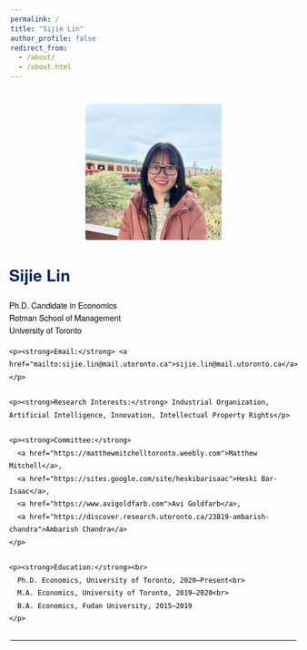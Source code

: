 ```yaml
---
permalink: /
title: "Sijie Lin"
author_profile: false
redirect_from: 
  - /about/
  - /about.html
---
```

<style>
/* Layout container */
.profile-container {
  display: flex;
  align-items: flex-start;
  justify-content: center;
  gap: 40px;
  margin-top: 40px;
  flex-wrap: wrap;
  font-family: 'Helvetica Neue', Helvetica, Arial, sans-serif;
  color: #000;
  line-height: 1.6;
}

/* Left image block */
.profile-image-block {
  max-width: 240px;
  position: relative;
}

/* Image hover logic */
.profile-image-block img {
  width: 100%;
  height: auto;
  border-radius: 4px;
  transition: opacity 0.4s ease;
  display: block;
}

.profile-image-block .hover-image {
  position: absolute;
  top: 0;
  left: 0;
  opacity: 0;
}

.profile-image-block:hover .hover-image {
  opacity: 1;
}

.profile-image-block:hover .main-image {
  opacity: 0;
}

/* Right text block */
.profile-text-block {
  max-width: 600px;
}

.profile-text-block h1 {
  margin-top: 0;
  color: #011f5b;
  font-size: 28px;
}

.profile-text-block a {
  color: #1a0dab;
  text-decoration: none;
}
</style>

<div class="profile-container">
  <div class="profile-image-block">
    <img src="images/photo.jpg" class="main-image" alt="Profile Image">
    <img src="images/ghibli_new.png" class="hover-image" alt="Hover Image">
  </div>

  <div class="profile-text-block">
    <h1>Sijie Lin</h1>
    <p>Ph.D. Candidate in Economics<br>
    Rotman School of Management<br>
    University of Toronto</p>

    <p><strong>Email:</strong> <a href="mailto:sijie.lin@mail.utoronto.ca">sijie.lin@mail.utoronto.ca</a></p>

    <p><strong>Research Interests:</strong> Industrial Organization, Artificial Intelligence, Innovation, Intellectual Property Rights</p>

    <p><strong>Committee:</strong>
      <a href="https://matthewmitchelltoronto.weebly.com">Matthew Mitchell</a>,
      <a href="https://sites.google.com/site/heskibarisaac">Heski Bar-Isaac</a>,
      <a href="https://www.avigoldfarb.com">Avi Goldfarb</a>,
      <a href="https://discover.research.utoronto.ca/23819-ambarish-chandra">Ambarish Chandra</a>
    </p>

    <p><strong>Education:</strong><br>
      Ph.D. Economics, University of Toronto, 2020–Present<br>
      M.A. Economics, University of Toronto, 2019–2020<br>
      B.A. Economics, Fudan University, 2015–2019
    </p>
  </div>
</div>

------
